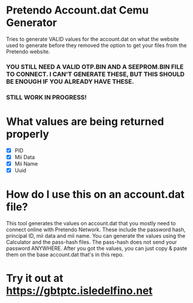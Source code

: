 # Pretendo Account.dat Cemu Generator
Tries to generate VALID values for the account.dat on what the website used to generate before they removed the option to get your files from the Pretendo website.
### YOU STILL NEED A VALID OTP.BIN AND A SEEPROM.BIN FILE TO CONNECT. I CAN'T GENERATE THESE, BUT THIS SHOULD BE ENOUGH IF YOU ALREADY HAVE THESE.
### STILL WORK IN PROGRESS!
# What values are being returned properly
- [x] PID
- [x] Mii Data
- [x] Mii Name
- [x] Uuid 
# How do I use this on an account.dat file?
This tool generates the values on account.dat that you mostly need to connect online with Pretendo Network. These include the password hash, principal ID, mii data and mii name.
You can generate the values using the Calculator and the pass-hash files. The pass-hash does not send your password ANYWHERE.
After you got the values, you can just copy & paste them on the base account.dat that's in this repo.
# Try it out at https://gbtptc.isledelfino.net
